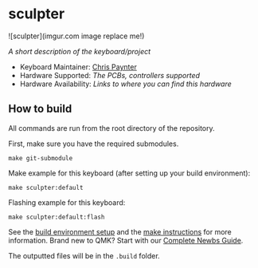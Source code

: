 # sculpter

![sculpter](imgur.com image replace me!)

*A short description of the keyboard/project*

* Keyboard Maintainer: [Chris Paynter](https://github.com/yourusername)
* Hardware Supported: *The PCBs, controllers supported*
* Hardware Availability: *Links to where you can find this hardware*


## How to build
All commands are run from the root directory of the repository.


First, make sure you have the required submodules.

    make git-submodule


Make example for this keyboard (after setting up your build environment):

    make sculpter:default

Flashing example for this keyboard:

    make sculpter:default:flash

See the [build environment setup](https://docs.qmk.fm/#/getting_started_build_tools) and the [make instructions](https://docs.qmk.fm/#/getting_started_make_guide) for more information. Brand new to QMK? Start with our [Complete Newbs Guide](https://docs.qmk.fm/#/newbs).



The outputted files will be in the `.build` folder.